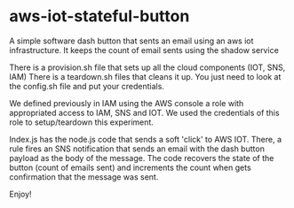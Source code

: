 # aws-iot-stateful-button
A simple software dash button that sents an email using an aws iot infrastructure.
It keeps the count of email sents using the shadow service

There is a provision.sh file that sets up all the cloud components (IOT, SNS, IAM)
There is a teardown.sh files that cleans it up.
You just need to look at the config.sh file and put your credentials.

We defined previously in IAM using the AWS console a role with appropriated access to IAM, SNS and IOT. We used 
the credentials of this role to setup/teardown this experiment.

Index.js has the node.js code that sends a soft 'click' to AWS IOT. There, a rule fires an SNS notification 
that sends an email with the dash button payload as the body of the message.
The code recovers the state of the button (count of emails sent) and increments the count when gets confirmation
that the message was sent.

Enjoy!
